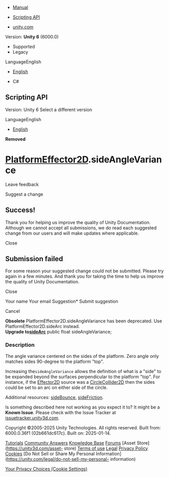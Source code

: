 [ ]()

  * [Manual](../Manual/index.html)
  * [Scripting API](../ScriptReference/index.html)

  * [unity.com](https://unity.com/)

Version: **Unity 6** (6000.0)

  * Supported
  * Legacy

LanguageEnglish

  * [English]()

  * C#

[ ](https://docs.unity3d.com)

## Scripting API

Version: Unity 6 Select a different version

LanguageEnglish

  * [English]()

**Removed**  

#  [PlatformEffector2D](PlatformEffector2D.html).sideAngleVariance

Leave feedback

Suggest a change

## Success!

Thank you for helping us improve the quality of Unity Documentation. Although
we cannot accept all submissions, we do read each suggested change from our
users and will make updates where applicable.

Close

## Submission failed

For some reason your suggested change could not be submitted. Please <a>try
again</a> in a few minutes. And thank you for taking the time to help us
improve the quality of Unity Documentation.

Close

Your name Your email Suggestion* Submit suggestion

Cancel

[ ]()

**Obsolete** PlatformEffector2D.sideAngleVariance has been deprecated. Use
PlatformEffector2D.sideArc instead.  
**Upgrade to[sideArc](PlatformEffector2D-sideArc.html)** public float
sideAngleVariance;

### Description

The angle variance centered on the sides of the platform. Zero angle only
matches sides 90-degree to the platform "top".

Increasing the`sideAngleVariance` allows the definition of what is a "side" to
be expanded beyond the surfaces perpendicular to the platform "top". For
instance, if the [Effector2D](Effector2D.html) source was a
[CircleCollider2D](CircleCollider2D.html) then the sides could be set to an
arc on either side of the circle.  
  
Additional resources: [sideBounce](PlatformEffector2D-sideBounce.html),
[sideFriction](PlatformEffector2D-sideFriction.html).

Is something described here not working as you expect it to? It might be a
**Known Issue**. Please check with the Issue Tracker at
[issuetracker.unity3d.com](https://issuetracker.unity3d.com).

Copyright ©2005-2025 Unity Technologies. All rights reserved. Built from:
6000.0.36f1 (02b661dc617c). Built on: 2025-01-14.

[Tutorials](https://unity3d.com/learn) [Community
Answers](https://answers.unity3d.com) [Knowledge
Base](https://support.unity3d.com/hc/en-us)
[Forums](https://forum.unity3d.com) [Asset Store](https://unity3d.com/asset-
store) [Terms of use](https://docs.unity3d.com/Manual/TermsOfUse.html)
[Legal](https://unity.com/legal) [Privacy
Policy](https://unity.com/legal/privacy-policy)
[Cookies](https://unity.com/legal/cookie-policy) [Do Not Sell or Share My
Personal Information](https://unity.com/legal/do-not-sell-my-personal-
information)

[Your Privacy Choices (Cookie Settings)](javascript:void\(0\);)

